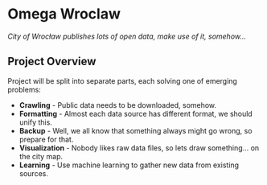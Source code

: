 # Omega Wroclaw
_City of Wrocław publishes lots of open data, make use of it, somehow..._

## Project Overview
Project will be split into separate parts, each solving one of emerging problems:

 - **Crawling** - Public data needs to be downloaded, somehow.
 - **Formatting** - Almost each data source has different format, we should unify this.
 - **Backup** - Well, we all know that something always might go wrong, so prepare for that.
 - **Visualization** - Nobody likes raw data files, so lets draw something... on the city map.
 - **Learning** - Use machine learning to gather new data from existing sources.

